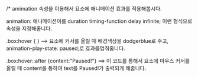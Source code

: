 /* 
amimation 속성을 이용해서 요소에 애니메이션 효과를 적용해봅시다.

animation: 애니메이션이름 duration timing-function delay infinite;
  이런 형식으로 속성을 지정해줍니다.
  
.box:hover { } --> 요소에 커서를 올릴 때 배경색상을 dodgerblue로 주고, 
                   animation-play-state: paused;로 효과를멈춰줍니다.
                   
.box:hover::after {content:"Paused!"} ==> 이 코드를 통해서 요소에 마우스 커서를 올릴 때 content를 통하여 text를 Paused!가 출력되게 해줍니다.
